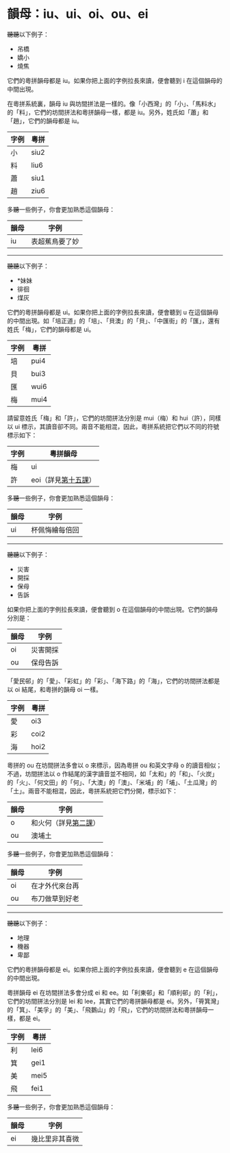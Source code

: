 # 韻母：iu、ui、oi、ou、ei

~~聽聽~~以下例子：

- 吊橋
- 嬌小
- 燒焦

它們的粵拼韻母都是 iu。如果你把上面的字例拉長來讀，便會聽到 i 在這個韻母的中間出現。

在粵拼系統裏，韻母 iu 與坊間拼法是一樣的。像「小西灣」的「小」、「馬料水」的「料」，它們的坊間拼法和粵拼韻母一樣，都是 iu。另外，姓氏如「蕭」和「趙」，它們的韻母都是 iu。

| 字例 | 粵拼 |
|------|------|
| 小   | siu2 |
| 料   | liu6 |
| 蕭   | siu1 |
| 趙   | ziu6 |

多~~聽~~一些例子，你會更加熟悉這個韻母：

| 韻母 | 字例           |
|------|----------------|
| iu   | 表超蕉鳥要了妙 |

---

~~聽聽~~以下例子：

- \*妹妹
- 徘徊
- 煤灰

它們的粵拼韻母都是 ui。如果你把上面的字例拉長來讀，便會聽到 u 在這個韻母的中間出現。如「培正道」的「培」、「貝澳」的「貝」、「中匯街」的「匯」，還有姓氏「梅」，它們的韻母都是 ui。

| 字例 | 粵拼 |
|------|------|
| 培   | pui4 |
| 貝   | bui3 |
| 匯   | wui6 |
| 梅   | mui4 |

請留意姓氏「梅」和「許」，它們的坊間拼法分別是 mui（梅）和 hui（許），同樣以 ui 標示，其讀音卻不同。兩音不能相混，因此，粵拼系統把它們以不同的符號標示如下：

| 字例 | 粵拼韻母                              |
|------|---------------------------------------|
| 梅   | ui                                    |
| 許   | eoi（詳見[第十五課](./chapter15.md)） |

多~~聽~~一些例子，你會更加熟悉這個韻母：

| 韻母 | 字例           |
|------|----------------|
| ui   | 杯佩悔繪每倍回 |

---

~~聽聽~~以下例子：

- 災害
- 開採
- 保母
- 告訴

如果你把上面的字例拉長來讀，便會聽到 o 在這個韻母的中間出現。它們的韻母分別是：

| 韻母 | 字例     |
|------|----------|
| oi   | 災害開採 |
| ou   | 保母告訴 |

「愛民邨」的「愛」、「彩虹」的「彩」、「海下路」的「海」，它們的坊間拼法都是以 oi 結尾，和粵拼的韻母 oi 一樣。

| 字例 | 粵拼 |
|------|------|
| 愛   | oi3  |
| 彩   | coi2 |
| 海   | hoi2 |

粵拼的 ou 在坊間拼法多會以 o 來標示，因為粵拼 ou 和英文字母 o 的讀音相似；不過，坊間拼法以 o 作結尾的漢字讀音並不相同，如「太和」的「和」、「火炭」的「火」、「何文田」的「何」、「大澳」的「澳」、「米埔」的「埔」、「土瓜灣」的「土」。兩音不能相混，因此，粵拼系統把它們分開，標示如下：

| 韻母 | 字例                                   |
|------|----------------------------------------|
| o    | 和火何（詳見[第二課](./chapter02.md)） |
| ou   | 澳埔土                                 |

多~~聽~~一些例子，你會更加熟悉這個韻母：

| 韻母 | 字例           |
|------|----------------|
| oi   | 在才外代來台再 |
| ou   | 布刀做草到好老 |

---

~~聽聽~~以下例子：

- 地理
- 機器
- 卑鄙

它們的粵拼韻母都是 ei。如果你把上面的字例拉長來讀，便會聽到 e 在這個韻母的中間出現。

粵拼韻母 ei 在坊間拼法多會分成 ei 和 ee。如「利東邨」和「順利邨」的「利」，它們的坊間拼法分別是 lei 和 lee，其實它們的粵拼韻母都是 ei。另外，「筲箕灣」的「箕」、「美孚」的「美」、「飛鵝山」的「飛」，它們的坊間拼法和粵拼韻母一樣，都是 ei。

| 字例 | 粵拼 |
|------|------|
| 利   | lei6 |
| 箕   | gei1 |
| 美   | mei5 |
| 飛   | fei1 |

多~~聽~~一些例子，你會更加熟悉這個韻母：

| 韻母 | 字例           |
|------|----------------|
| ei   | 幾比里非其喜微 |
